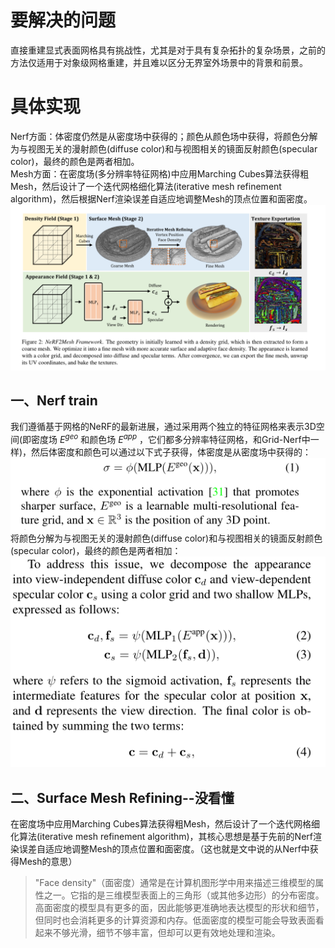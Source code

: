 # 要解决的问题
直接重建显式表面网格具有挑战性，尤其是对于具有复杂拓扑的复杂场景，之前的方法仅适用于对象级网格重建，并且难以区分无界室外场景中的背景和前景。

# 具体实现
Nerf方面：体密度仍然是从密度场中获得的；颜色从颜色场中获得，将颜色分解为与视图无关的漫射颜色(diffuse color)和与视图相关的镜面反射颜色(specular color)，最终的颜色是两者相加。  
Mesh方面：在密度场(多分辨率特征网格)中应用Marching Cubes算法获得粗Mesh，然后设计了一个迭代网格细化算法(iterative mesh refinement algorithm)，然后根据Nerf渲染误差自适应地调整Mesh的顶点位置和面密度。  
![Framework](https://github.com/gjgjgjfff/Nerf_Learn/blob/main/img/Nerf2Mesh/Framework.png)  
## 一、Nerf train
我们遵循基于网格的NeRF的最新进展，通过采用两个独立的特征网格来表示3D空间(即密度场 ${E^{geo}}$ 和颜色场 ${E^{app}}$ ，它们都多分辨率特征网格，和Grid-Nerf中一样)，然后体密度和颜色可以通过以下式子获得，体密度是从密度场中获得的：  
![Geometry](https://github.com/gjgjgjfff/Nerf_Learn/blob/main/img/Nerf2Mesh/Geometry.png)  
将颜色分解为与视图无关的漫射颜色(diffuse color)和与视图相关的镜面反射颜色(specular color)，最终的颜色是两者相加：
![Appearance](https://github.com/gjgjgjfff/Nerf_Learn/blob/main/img/Nerf2Mesh/Appearance.png)  
## 二、Surface Mesh Refining--没看懂
在密度场中应用Marching Cubes算法获得粗Mesh，然后设计了一个迭代网格细化算法(iterative mesh refinement algorithm)，其核心思想是基于先前的Nerf渲染误差自适应地调整Mesh的顶点位置和面密度。（这也就是文中说的从Nerf中获得Mesh的意思）
> "Face density"（面密度）通常是在计算机图形学中用来描述三维模型的属性之一。它指的是三维模型表面上的三角形（或其他多边形）的分布密度。高面密度的模型具有更多的面，因此能够更准确地表达模型的形状和细节，但同时也会消耗更多的计算资源和内存。低面密度的模型可能会导致表面看起来不够光滑，细节不够丰富，但却可以更有效地处理和渲染。
